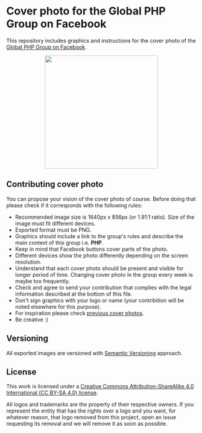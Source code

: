 # Cover photo for the Global PHP Group on Facebook

This repository includes graphics and instructions for the cover photo of the
[Global PHP Group on Facebook](https://www.facebook.com/groups/2204685680/).

<div align="center">
  <img src="https://cdn.rawgit.com/php-earth/logo/master/svg/indigo.svg" width="300">
</div>

## Contributing cover photo

You can propose your vision of the cover photo of course. Before doing that
please check if it corresponds with the following rules:

* Recommended image size is 1640px x 856px (or 1.91:1 ratio). Size of the image
  must fit different devices.
* Exported format must be PNG.
* Graphics should include a link to the group's rules and describe the main context
  of this group i.e. **PHP**.
* Keep in mind that Facebook buttons cover parts of the photo.
* Different devices show the photo differently depending on the screen resolution.
* Understand that each cover photo should be present and visible for longer period
  of time. Changing cover photo in the group every week is maybe too frequently.
* Check and agree to send your contribution that complies with the legal information
  described at the bottom of this file.
* Don't sign graphics with your logo or name (your contribition will be noted
  elsewhere for this purpose).
* For inspiration please check [previous cover photos](https://github.com/php-earth/group-cover/releases).
* Be creative :)

## Versioning

All exported images are versioned with [Semantic Versioning](http://semver.org)
approach.

## License

This work is licensed under a [Creative Commons Attribution-ShareAlike 4.0 International (CC BY-SA 4.0) license](LICENSE).

All logos and trademarks are the property of their respective owners. If you
represent the entity that has the rights over a logo and you want, for whatever
reason, that logo removed from this project, open an issue requesting its removal
and we will remove it as soon as possible.
